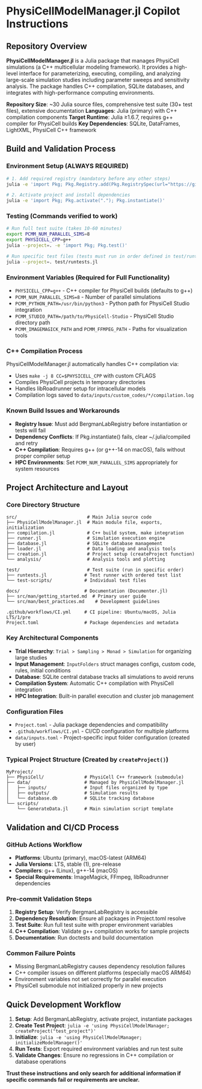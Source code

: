 # PhysiCellModelManager.jl Copilot Instructions

## Repository Overview

**PhysiCellModelManager.jl** is a Julia package that manages PhysiCell simulations (a C++ multicellular modeling framework). It provides a high-level interface for parameterizing, executing, compiling, and analyzing large-scale simulation studies including parameter sweeps and sensitivity analysis. The package handles C++ compilation, SQLite databases, and integrates with high-performance computing environments.

**Repository Size**: ~30 Julia source files, comprehensive test suite (30+ test files), extensive documentation
**Languages**: Julia (primary) with C++ compilation components
**Target Runtime**: Julia ≥1.6.7, requires g++ compiler for PhysiCell builds
**Key Dependencies**: SQLite, DataFrames, LightXML, PhysiCell C++ framework

## Build and Validation Process

### Environment Setup (ALWAYS REQUIRED)
```bash
# 1. Add required registry (mandatory before any other steps)
julia -e 'import Pkg; Pkg.Registry.add(Pkg.RegistrySpec(url="https://github.com/drbergman-lab/BergmanLabRegistry"))'

# 2. Activate project and install dependencies
julia -e 'import Pkg; Pkg.activate("."); Pkg.instantiate()'
```

### Testing (Commands verified to work)
```bash
# Run full test suite (takes 10-60 minutes)
export PCMM_NUM_PARALLEL_SIMS=8
export PHYSICELL_CPP=g++
julia --project=. -e 'import Pkg; Pkg.test()'

# Run specific test files (tests must run in order defined in test/runtests.jl)
julia --project=. test/runtests.jl
```

### Environment Variables (Required for Full Functionality)
- `PHYSICELL_CPP=g++` - C++ compiler for PhysiCell builds (defaults to g++)  
- `PCMM_NUM_PARALLEL_SIMS=8` - Number of parallel simulations
- `PCMM_PYTHON_PATH=/usr/bin/python3` - Python path for PhysiCell Studio integration
- `PCMM_STUDIO_PATH=/path/to/PhysiCell-Studio` - PhysiCell Studio directory path
- `PCMM_IMAGEMAGICK_PATH` and `PCMM_FFMPEG_PATH` - Paths for visualization tools

### C++ Compilation Process
PhysiCellModelManager.jl automatically handles C++ compilation via:
- Uses `make -j 8 CC=$PHYSICELL_CPP` with custom CFLAGS
- Compiles PhysiCell projects in temporary directories
- Handles libRoadrunner setup for intracellular models
- Compilation logs saved to `data/inputs/custom_codes/*/compilation.log`

### Known Build Issues and Workarounds
- **Registry Issue**: Must add BergmanLabRegistry before instantiation or tests will fail
- **Dependency Conflicts**: If Pkg.instantiate() fails, clear ~/.julia/compiled and retry
- **C++ Compilation**: Requires g++ (or g++-14 on macOS), fails without proper compiler setup
- **HPC Environments**: Set `PCMM_NUM_PARALLEL_SIMS` appropriately for system resources

## Project Architecture and Layout

### Core Directory Structure
```
src/                          # Main Julia source code
├── PhysiCellModelManager.jl  # Main module file, exports, initialization
├── compilation.jl            # C++ build system, make integration
├── runner.jl                 # Simulation execution engine  
├── database.jl               # SQLite database management
├── loader.jl                 # Data loading and analysis tools
├── creation.jl               # Project setup (createProject function)
└── analysis/                 # Analysis tools and plotting

test/                         # Test suite (run in specific order)
├── runtests.jl              # Test runner with ordered test list
└── test-scripts/            # Individual test files

docs/                        # Documentation (Documenter.jl)
├── src/man/getting_started.md  # Primary user guide
└── src/man/best_practices.md    # Development guidelines

.github/workflows/CI.yml     # CI pipeline: Ubuntu/macOS, Julia LTS/1/pre
Project.toml                 # Package dependencies and metadata
```

### Key Architectural Components
- **Trial Hierarchy**: `Trial > Sampling > Monad > Simulation` for organizing large studies
- **Input Management**: `InputFolders` struct manages configs, custom code, rules, initial conditions
- **Database**: SQLite central database tracks all simulations to avoid reruns
- **Compilation System**: Automatic C++ compilation with PhysiCell integration
- **HPC Integration**: Built-in parallel execution and cluster job management

### Configuration Files
- `Project.toml` - Julia package dependencies and compatibility
- `.github/workflows/CI.yml` - CI/CD configuration for multiple platforms
- `data/inputs.toml` - Project-specific input folder configuration (created by user)

### Typical Project Structure (Created by `createProject()`)
```
MyProject/
├── PhysiCell/               # PhysiCell C++ framework (submodule)
├── data/                    # Managed by PhysiCellModelManager.jl
│   ├── inputs/              # Input files organized by type
│   ├── outputs/             # Simulation results
│   └── database.db          # SQLite tracking database
└── scripts/
    └── GenerateData.jl      # Main simulation script template
```

## Validation and CI/CD Process

### GitHub Actions Workflow
- **Platforms**: Ubuntu (primary), macOS-latest (ARM64)
- **Julia Versions**: LTS, stable (1), pre-release
- **Compilers**: g++ (Linux), g++-14 (macOS)
- **Special Requirements**: ImageMagick, FFmpeg, libRoadrunner dependencies

### Pre-commit Validation Steps
1. **Registry Setup**: Verify BergmanLabRegistry is accessible
2. **Dependency Resolution**: Ensure all packages in Project.toml resolve
3. **Test Suite**: Run full test suite with proper environment variables
4. **C++ Compilation**: Validate g++ compilation works for sample projects
5. **Documentation**: Run doctests and build documentation

### Common Failure Points
- Missing BergmanLabRegistry causes dependency resolution failures
- C++ compiler issues on different platforms (especially macOS ARM64)
- Environment variables not set correctly for parallel execution
- PhysiCell submodule not initialized properly in new projects

## Quick Development Workflow

1. **Setup**: Add BergmanLabRegistry, activate project, instantiate packages
2. **Create Test Project**: `julia -e 'using PhysiCellModelManager; createProject("test_project")'`
3. **Initialize**: `julia -e 'using PhysiCellModelManager; initializeModelManager()'`
4. **Run Tests**: Export required environment variables and run test suite
5. **Validate Changes**: Ensure no regressions in C++ compilation or database operations

**Trust these instructions and only search for additional information if specific commands fail or requirements are unclear.**